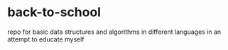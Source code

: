 # back-to-school
repo for basic data structures and algorithms in different languages in an attempt to educate myself
